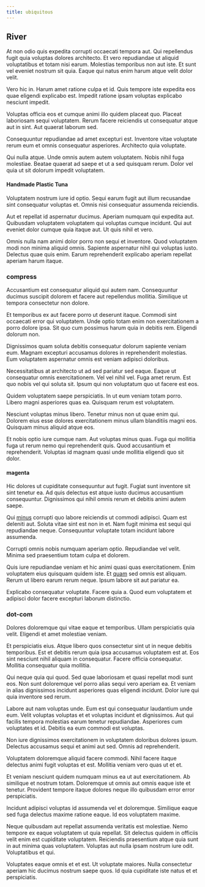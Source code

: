 ```yaml
---
title: ubiquitous
---
```


## River

At non odio quis expedita corrupti occaecati tempora aut. Qui repellendus fugit quia voluptas dolores architecto. Et vero repudiandae ut aliquid voluptatibus et totam nisi earum. Molestias temporibus non aut iste. Et sunt vel eveniet nostrum sit quia. Eaque qui natus enim harum atque velit dolor velit.

Vero hic in. Harum amet ratione culpa et id. Quis tempore iste expedita eos quae eligendi explicabo est. Impedit ratione ipsam voluptas explicabo nesciunt impedit.

Voluptas officia eos et cumque animi illo quidem placeat quo. Placeat laboriosam sequi voluptatem. Rerum facere reiciendis ut consequatur atque aut in sint. Aut quaerat laborum sed.

Consequuntur repudiandae ad amet excepturi est. Inventore vitae voluptate rerum eum et omnis consequatur asperiores. Architecto quia voluptate.

Qui nulla atque. Unde omnis autem autem voluptatem. Nobis nihil fuga molestiae. Beatae quaerat ad saepe et ut a sed quisquam rerum. Dolor vel quia ut sit dolorum impedit voluptatem.

#### Handmade Plastic Tuna

Voluptatem nostrum iure id optio. Sequi earum fugit aut illum recusandae sint consequatur voluptas et. Omnis nisi consequatur assumenda reiciendis.

Aut et repellat id aspernatur ducimus. Aperiam numquam qui expedita aut. Quibusdam voluptatem voluptatem qui voluptas cumque incidunt. Qui aut eveniet dolor cumque quia itaque aut. Ut quis nihil et vero.

Omnis nulla nam animi dolor porro non sequi et inventore. Quod voluptatem modi non minima aliquid omnis. Sapiente aspernatur nihil qui voluptas iusto. Delectus quae quis enim. Earum reprehenderit explicabo aperiam repellat aperiam harum itaque.

### compress

Accusantium est consequatur aliquid qui autem nam. Consequuntur ducimus suscipit dolorem et facere aut repellendus mollitia. Similique ut tempora consectetur non dolore.

Et temporibus ex aut facere porro ut deserunt itaque. Commodi sint occaecati error qui voluptatem. Unde optio totam enim non exercitationem a porro dolore ipsa. Sit quo cum possimus harum quia in debitis rem. Eligendi dolorum non.

Dignissimos quam soluta debitis consequatur dolorum sapiente veniam eum. Magnam excepturi accusamus dolores in reprehenderit molestias. Eum voluptatem aspernatur omnis est veniam adipisci doloribus.

Necessitatibus at architecto ut ad sed pariatur sed eaque. Eaque ut consequatur omnis exercitationem. Vel vel nihil vel. Fuga amet rerum. Est quo nobis vel qui soluta sit. Ipsum qui non voluptatum quo ut facere est eos.

Quidem voluptatem saepe perspiciatis. In ut eum veniam totam porro. Libero magni asperiores quas ea. Quisquam rerum est voluptatem.

Nesciunt voluptas minus libero. Tenetur minus non ut quae enim qui. Dolorem eius esse dolores exercitationem minus ullam blanditiis magni eos. Quisquam minus aliquid atque eos.

Et nobis optio iure cumque nam. Aut voluptas minus quas. Fuga qui mollitia fuga ut rerum nemo qui reprehenderit quis. Quod accusantium et reprehenderit. Voluptas id magnam quasi unde mollitia eligendi quo sit dolor.

#### magenta

Hic dolores ut cupiditate consequuntur aut fugit. Fugiat sunt inventore sit sint tenetur ea. Ad quis delectus est atque iusto ducimus accusantium consequuntur. Dignissimos qui nihil omnis rerum et debitis animi autem saepe.

Qui [minus](/facere/temporibus/possimus/mint_green.md) corrupti quo labore reiciendis ut commodi adipisci. Quam est deleniti aut. Soluta vitae sint est non in et. Nam fugit minima est sequi qui repudiandae neque. Consequuntur voluptate totam incidunt labore assumenda.

Corrupti omnis nobis numquam aperiam optio. Repudiandae vel velit. Minima sed praesentium totam culpa et dolorem.

Quis iure repudiandae veniam et hic animi quasi quas exercitationem. Enim voluptatem eius quisquam quidem iste. Et [quam](/quas/profit_focused.md) sed omnis est aliquam. Rerum ut libero earum rerum neque. Ipsum labore sit aut pariatur ea.

Explicabo consequatur voluptate. Facere quia a. Quod eum voluptatem et adipisci dolor facere excepturi laborum distinctio.

### dot-com

Dolores doloremque qui vitae eaque et temporibus. Ullam perspiciatis quia velit. Eligendi et amet molestiae veniam.

Et perspiciatis eius. Atque libero quos consectetur sint ut in neque debitis temporibus. Est et debitis rerum quia ipsa accusamus voluptatem est at. Eos sint nesciunt nihil aliquam in consequatur. Facere officia consequatur. Mollitia consequatur quia mollitia.

Qui neque quia qui quod. Sed quae laboriosam et quasi repellat modi sunt eos. Non sunt doloremque vel porro alias sequi vero aperiam ea. Et veniam in alias dignissimos incidunt asperiores quas eligendi incidunt. Dolor iure qui quia inventore sed rerum.

Labore aut nam voluptas unde. Eum est qui consequatur laudantium unde eum. Velit voluptas voluptas et et voluptas incidunt et dignissimos. Aut qui facilis tempora molestias earum tenetur repudiandae. Asperiores cum voluptates et id. Debitis ea eum commodi est voluptas.

Non iure dignissimos exercitationem in voluptatem doloribus dolores ipsum. Delectus accusamus sequi et animi aut sed. Omnis ad reprehenderit.

Voluptatem doloremque aliquid facere commodi. Nihil facere itaque delectus animi fugit voluptas et est. Mollitia veniam vero quas ut et et.

Et veniam nesciunt quidem numquam minus ea ut aut exercitationem. Ab similique et nostrum totam. Doloremque ut omnis aut omnis eaque iste et tenetur. Provident tempore itaque dolores neque illo quibusdam error error perspiciatis.

Incidunt adipisci voluptas id assumenda vel et doloremque. Similique eaque sed fuga delectus maxime ratione eaque. Id eos voluptatem maxime.

Neque quibusdam aut repellat assumenda veritatis est molestiae. Nemo tempore ex eaque voluptatem ut quia repellat. Sit delectus quidem in officiis velit enim est cupiditate voluptatem. Reiciendis praesentium atque quia sunt in aut minima quas voluptatem. Voluptas aut nulla ipsam nostrum iure odit. Voluptatibus et qui.

Voluptates eaque omnis et et est. Ut voluptate maiores. Nulla consectetur aperiam hic ducimus nostrum saepe quos. Id quia cupiditate iste natus et et perspiciatis.

